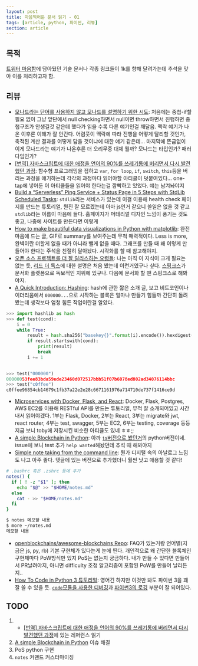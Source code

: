 ```yaml
---
layout: post
title: 마음찍어둔 문서 읽기 - 01
tags: [article, python, 파이썬, 리뷰]
section: article
---
```


## 목적
[트위터 마음함](https://twitter.com/res_tin/likes)에 담아뒀던 기술 문서나 각종 링크들이 1k를 향해 달려가는데 추석을 맞아 이를 처리하고자 함.

## 리뷰
- [모나드라는 단어를 사용하지 않고 모나드를 설명하기 위한 시도](https://twitter.com/heejongahn/status/911832361788043264): 처음에는 중첩-if할 필요 없이 그냥 앞단에서 null checking하면서 null이면 throw하면서 진행하면 중첩구조가 안생길것 같은데 했다가 읽을 수록 다른 얘기인걸 깨달음. 맥락 얘기가 나온 이후론 이해가 잘 안간다. 어렴풋이 맥락에 따라 진행을 어떻게 달리할 것인가, 축적된 계산 결과를 어떻게 담을 것이냐에 대한 얘기 같은데... 마지막에 뜬금없이 이게 모나드라는 얘기가 나온후론 더 오리무중 대체 뭘까? 모나드는 타입인가? 패러다임인가?
- [[번역] 자바스크립트에 대한 애정을 언어의 90%를 쓰레기통에 버리면서 다시 발견했던 과정](https://rhostem.github.io/posts/2017-09-how-i-rediscovered-my-love-for-java-script-after-throwing-90-of-it-in-the-trash/): 함수형 프로그래밍을 접하고 `var`, `for loop`, `if`, `switch`, `this`등을 버리는 과정을 얘기하는데 각각의 과정마다 읽어야할 아티클이 덧붙여있다... one-tap에 넣어둔 이 아티클들을 읽어야 한다는걸 깜빡하고 있었다. 얘는 남겨놔야지
- [Build a “Serverless” Ping Service + Status Page in 5 Steps with StdLib Scheduled Tasks](https://codeburst.io/build-a-serverless-ping-service-status-page-in-5-steps-with-stdlib-scheduled-tasks-6bdd164e67dc): `stdlib`라는 서비스가 있는데 이걸 이용해 health check 페이지를 만드는 튜토리얼, 뭔진 잘 모르겠는데 아마 js인거 같으니 쓸일은 없을 것 같고 `stdlib`라는 이름이 마음에 들다. 홈페이지가 머테리얼 디자인 느낌이 풍기는 것도 좋고, 나중에 사이트를 만든다면 이렇게
- [How to make beautiful data visualizations in Python with matplotlib](http://www.randalolson.com/2014/06/28/how-to-make-beautiful-data-visualizations-in-python-with-matplotlib/): 완전 마음에 드는 글, GIF로 summary를 보여주는데 무척 매력적이다. Less is more, 완벽이란 더할게 없을 때가 아니라 뺄게 없을 때다. 그래프를 만들 때 왜 이렇게 만들어야 한다는 주석을 친절히 달아놨다. 시각화를 할 때 참고해야지.
- [오픈 소스 프로젝트를 더 잘 릴리스하는 요령들](https://spoqa.github.io/2017/09/28/foss-release-tips.html): 나는 아직 이 지식이 크게 필요는 없는 듯, [리드 더 독스](https://readthedocs.org/)에 대한 설명은 처음 봤는데 이런거였구나 싶다. [스핑크스](http://www.sphinx-doc.org/en/stable/)가 문서화 플랫폼으로 독보적인 지위에 있구나. 다음에 문서화 할 땐 스핑크스로 해봐야지.
- [A Quick Introduction: Hashing](https://dev.to/aunyks/a-quick-introduction-hashing): hash에 관한 짧은 소개 글, 보고 비트코인이나 이더리움에서 `000000...`으로 시작하는 블록은 얼마나 만들기 힘들까 간단히 돌려봤는데 생각보다 엄청 힘든 작업이란걸 알았다.

```python
>>> import hashlib as hash
>>> def test(cond):
	i = 0
	while True:
		result = hash.sha256("basekey{}".format(i).encode()).hexdigest()
		if result.startswith(cond):
			print(result)
			break
		i += 1

		
>>> test("000000")
00000053fee83bda59ede23460d072517bbb51f07b6078ed802ad34076114bbc
>>> test("c0ffee")
c0ffee96854cb14679c1fb37a22e2e28c6671161976a714710de737f1416ce9d
```

- [Microservices with Docker, Flask, and React](http://testdriven.io/): Docker, Flask, Postgres, AWS EC2를 이용해 RESTful API를 만드는 튜토리얼, 무척 잘 소개되어있고 시간내서 읽어야겠다. 1부는 Flask, Docker, 2부는 React, 3부는 migrate와 jwt, react router, 4부는 test, swagger, 5부는 EC2, 6부는 testing, coverage 등등 지금 보니 toby에 저장시킨 비슷한 아티클도 있네 ㅎㅎ;;
- [A simple Blockchain in Python](https://github.com/dvf/blockchain): 아까 [`js`버전으로 봤던거](https://github.com/lhartikk/naivechain)의 python버전이네. issue에 보니 test 추가 `help wanted`해놨던데 추석 때 해봐야지
- [Simple note taking from the command line](https://dev.to/ricardomol/note-taking-from-the-command-line-156): 뭔가 디지털 속의 아날로그 느낌도 나고 아주 좋다. 댓글에 있는 버전으로 추가했더니 훨씬 낫고 애용할 것 같다!

```bash
# .bashrc 혹은 .zshrc 등에 추가
notes() {
  if [ ! -z "$1" ]; then
    echo "$@" >> "$HOME/notes.md"
  else
    cat - >> "$HOME/notes.md"
  fi
}

$ notes 메모할 내용
$ more ~/notes.md
메모할 내용
```

- [openblockchains/awesome-blockchains Repo](https://github.com/openblockchains/awesome-blockchains): FAQ가 있는거랑 언어별(지금은 js, py, rb) 기본 구현체가 있다는게 눈에 띈다. 개인적으로 왜 간단한 블록체인 구현체마다 PoW방식만 있지 PoS는 없는지 궁금하다. 내가 만들 수 있다면 만들어서 PR날려야지, 아니면 difficulty 조정 알고리즘이 포함된 PoW를 만들어 날리든지..
- [How To Code in Python 3 튜토리얼](https://www.digitalocean.com/community/tutorial_series/how-to-code-in-python-3): 영어긴 하지만 이것만 봐도 파이썬 3을 꽤 잘 쓸 수 있을 듯. [`code`모듈을 사용한 디버깅](https://www.digitalocean.com/community/tutorials/how-to-debug-python-with-an-interactive-console)과 [파이썬3의 로깅](https://www.digitalocean.com/community/tutorials/how-to-use-logging-in-python-3) 부분이 잘 되어있다.

## TODO
1. - [[번역] 자바스크립트에 대한 애정을 언어의 90%를 쓰레기통에 버리면서 다시 발견했던 과정](https://rhostem.github.io/posts/2017-09-how-i-rediscovered-my-love-for-java-script-after-throwing-90-of-it-in-the-trash/)에 있는 레퍼런스 읽기
2. [A simple Blockchain in Python](https://github.com/dvf/blockchain) 이슈 해결
3. PoS python 구현
4. `notes` 커맨드 커스터마이징
